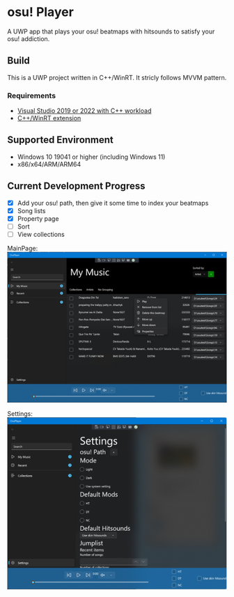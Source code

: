 # osu! Player
A UWP app that plays your osu! beatmaps with hitsounds to satisfy your osu! addiction.

## Build
This is a UWP project written in C++/WinRT. 
It stricly follows MVVM pattern.

### Requirements
- [Visual Studio 2019 or 2022 with C++ workload](https://visualstudio.microsoft.com/vs/)
- [C++/WinRT extension](https://marketplace.visualstudio.com/items?itemName=CppWinRTTeam.cppwinrt101804264)

## Supported Environment
- Windows 10 19041 or higher (including Windows 11)
- x86/x64/ARM/ARM64

## Current Development Progress
- [x] Add your osu! path, then give it some time to index your beatmaps
- [x] Song lists
- [x] Property page
- [ ] Sort
- [ ] View collections

MainPage:
![](screenshots/MainPage.png)


Settings:
![](screenshots/Settings.png)